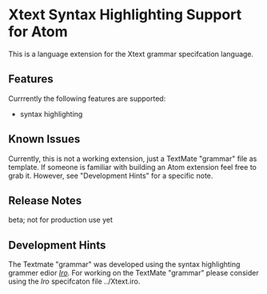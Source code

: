 # Xtext Syntax Highlighting Support for Atom

This is a language extension for the Xtext grammar specifcation language.

## Features

Currrently the following features are supported:
* syntax highlighting 

## Known Issues

Currently, this is not a working extension, just a TextMate "grammar" file as template.
If someone is familiar with building an Atom extension feel free to grab it. However, see "Development Hints" for a specific note.

## Release Notes

beta; not for production use yet

## Development Hints

The Textmate "grammar" was developed using the syntax highlighting grammer edior [*Iro*](https://eeyo.io/iro/). For working on the TextMate "grammar" please consider using the *Iro* specifcaton file ../Xtext.iro.
